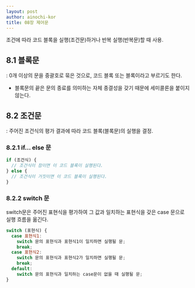 ```yaml
---
layout: post
author: ainochi-kor
title: 08장 제어문
---
```

조건에 따라 코드 블록을 실행(조건문)하거나 반복 실행(반복문)할 때 사용.

## 8.1 블록문
: 0개 이상의 문을 중괄호로 묶은 것으로, 코드 블록 또는 블록이라고 부르기도 한다.
- 블록문의 끝은 문의 종료를 의미하는 자체 종결성을 갖기 때문에 세미콜론을 붙이지 않는다.

## 8.2 조건문
: 주어진 조건식의 평가 결과에 따라 코드 블록(블록문)의 실행을 결정.

### 8.2.1 if... else 문
``` js
if (조건식) {
  // 조건식이 참이면 이 코드 블록이 실행된다.
} else {
  // 조건식이 거짓이면 이 코드 블록이 실행된다.
}
```

### 8.2.2 switch 문
switch문은 주어진 표현식을 평가하여 그 값과 일치하는 표현식을 갖은 case 문으로 실행 흐름을 옮긴다.

``` js
switch (표현식) {
  case 표현식1:
    switch 문의 표현식과 표현식1이 일치하면 실행될 문;
    break;
  case 표현식2:
    switch 문의 표현식과 표현식2가 일치하면 실행될 문;
    break;
  default:
    switch 문의 표현식과 일치하는 case문이 없을 때 실행될 문; 
}
```

